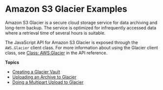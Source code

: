 # Amazon S3 Glacier Examples<a name="glacier-examples"></a>

Amazon S3 Glacier is a secure cloud storage service for data archiving and long\-term backup\. The service is optimized for infrequently accessed data where a retrieval time of several hours is suitable\.



The JavaScript API for Amazon S3 Glacier is exposed through the `AWS.Glacier` client class\. For more information about using the Glacier client class, see [Class: AWS\.Glacier](https://docs.aws.amazon.com/AWSJavaScriptSDK/latest/AWS/Glacier.html) in the API reference\.

**Topics**
+ [Creating a Glacier Vault](glacier-example-creating-a-vault.md)
+ [Uploading an Archive to Glacier](glacier-example-uploadrchive.md)
+ [Doing a Multipart Upload to Glacier](glacier-example-multipart-upload.md)